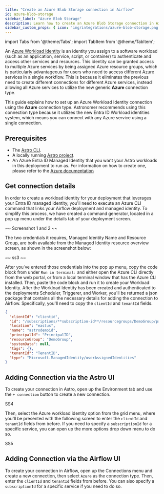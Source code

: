 ```yaml
---
title: "Create an Azure Blob Storage connection in Airflow"
id: azure-blob-storage
sidebar_label: "Azure Blob Storage"
description: Learn how to create an Azure Blob Storage connection in Airflow.
sidebar_custom_props: { icon: 'img/integrations/azure-blob-storage.png' }
---
```


import Tabs from '@theme/Tabs';
import TabItem from '@theme/TabItem';

An [Azure Workload Identity](https://learn.microsoft.com/en-us/entra/workload-id/workload-identities-overview) is an identity you assign to a software workload (such as an application, service, script, or container) to authenticate and access other services and resources. This identity can be granted access to multiple Azure services by being assigned Azure resource groups, which is particularly advantageous for users who need to access different Azure services in a single workflow. This is because it eliminates the previous need to create different connections for different Azure services, instead allowing all Azure services to utilize the new generic **Azure** connection type. 

This guide explains how to set up an Azure Workload Identity connection using the **Azure** connection type. Astronomer recommends using this connection type because it utilizes the new Entra ID Workload identities system, which means you can connect with any Azure service using a single connection.

## Prerequisites

- The [Astro CLI](https://docs.astronomer.io/astro/cli/overview).
- A locally running [Astro project](https://docs.astronomer.io/astro/cli/get-started-cli).
- An Azure Entra ID Managed Identity that you want your Astro workloads in this deployment to run as. For information on how to create one, please refer to the [Azure documentation](https://learn.microsoft.com/en-us/entra/identity/managed-identities-azure-resources/how-manage-user-assigned-managed-identities?pivots=identity-mi-methods-azp)

## Get connection details

In order to create a workload identity for your deployment that leverages your Entra ID managed identity, you'll need to execute an Azure CLI command that links your Airflow deployment and managed identity. To simplify this process, we have created a command generator, located in a pop up menu under the details tab of your deployment screen. 

~~
Screenshot 1 and 2
~~

The two credentials it requires, Managed Identity Name and Resource Group, are both available from the Managed Identity resource overview screen, as shown in the screenshot below: 

~~
ss3
~~

After you've entered those credentials into the pop up menu, copy the code block from under `Run in terminal:` and either open the Azure CLI directly from the web portal, or from a local terminal window that has the Azure CLI installed. Then, paste the code block and run it to create your Workload Identity. After the Workload Identity has been created and authenticated to the deployments Scheduler, Triggerer, and Worker, you'll be returned a json package that contains all the necessary details for adding the connection to Airflow. Specifically, you'll need to copy the `clientId` and `tenantId` fields. 

```json
{
  "clientId": "clientid",
  "id": "/subscriptions/**subscription-id**/resourcegroups/DemoGroup/providers/Microsoft.ManagedIdentity/userAssignedIdentities/astrodemoid",
  "location": "eastus",
  "name": "astrodemoid",
  "principalId": "PrincipalID",
  "resourceGroup": "DemoGroup",
  "systemData": null,
  "tags": {},
  "tenantId": "TenantID",
  "type": "Microsoft.ManagedIdentity/userAssignedIdentities"
}

```

## Adding Connection via the Astro UI

To create your connection in Astro, open up the Environment tab and use the `+ connection` button to create a new connection. 

SS4

Then, select the Azure workload identity option from the grid menu, where you'll be presented with the following screen to enter the `clientId` and `tenantId` fields from before. If you need to specify a `subscriptionId` for a specific service, you can open up the more options drop down menu to do so. 

SS5

## Adding Connection via the Airflow UI

To create your connection in Airflow, open up the Connections menu and create a new connection, then select `Azure` as the connection type. Then, enter the `clientId` and `tenantId` fields from before. You can also specify a `subscriptionId` for a specific service if you need to do so. 











